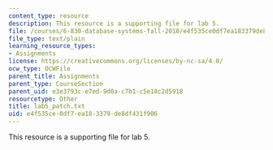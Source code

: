 ```yaml
---
content_type: resource
description: This resource is a supporting file for lab 5.
file: /courses/6-830-database-systems-fall-2010/e4f535ce0df7ea183379de8df431f906_lab5_patch.txt
file_type: text/plain
learning_resource_types:
- Assignments
license: https://creativecommons.org/licenses/by-nc-sa/4.0/
ocw_type: OCWFile
parent_title: Assignments
parent_type: CourseSection
parent_uid: e3e3793c-e7ed-9d0a-c7b1-c5e18c2d5918
resourcetype: Other
title: lab5_patch.txt
uid: e4f535ce-0df7-ea18-3379-de8df431f906
---
```

This resource is a supporting file for lab 5.